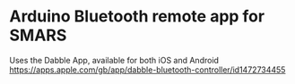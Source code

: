 # Arduino Bluetooth remote app for SMARS

Uses the Dabble App, available for both iOS and Android
<https://apps.apple.com/gb/app/dabble-bluetooth-controller/id1472734455>
